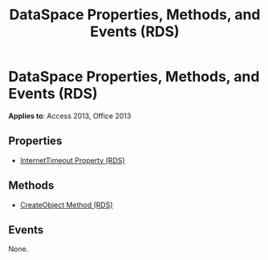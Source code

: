 ﻿---
title: DataSpace Properties, Methods, and Events (RDS)
TOCTitle: Properties, Methods, and Events
ms:assetid: 287a93af-891c-4f7b-11d2-506ba6f19155
ms:mtpsurl: https://msdn.microsoft.com/library/JJ249043(v=office.15)
ms:contentKeyID: 48543861
ms.date: 09/18/2015
mtps_version: v=office.15
---

# DataSpace Properties, Methods, and Events (RDS)


**Applies to**: Access 2013, Office 2013

## Properties

- [InternetTimeout Property (RDS)](internettimeout-property-rds.md)

## Methods

- [CreateObject Method (RDS)](createobject-method-rds.md)

## Events

None.

